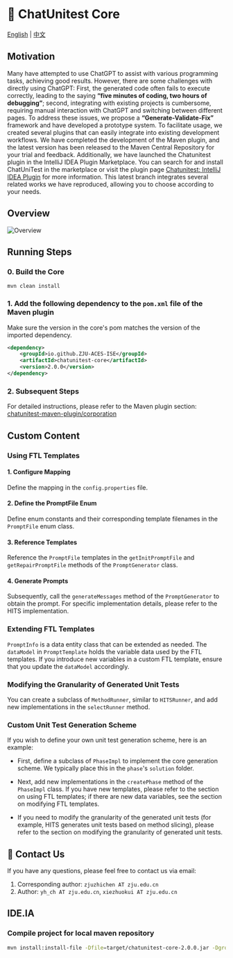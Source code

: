 # :mega: ChatUnitest Core

[English](./README.md) | [中文](./Readme_zh.md)

## Motivation
Many have attempted to use ChatGPT to assist with various programming tasks, achieving good results. However, there are some challenges with directly using ChatGPT: First, the generated code often fails to execute correctly, leading to the saying **“five minutes of coding, two hours of debugging”**; second, integrating with existing projects is cumbersome, requiring manual interaction with ChatGPT and switching between different pages. To address these issues, we propose a **“Generate-Validate-Fix”** framework and have developed a prototype system. To facilitate usage, we created several plugins that can easily integrate into existing development workflows. We have completed the development of the Maven plugin, and the latest version has been released to the Maven Central Repository for your trial and feedback. Additionally, we have launched the Chatunitest plugin in the IntelliJ IDEA Plugin Marketplace. You can search for and install ChatUniTest in the marketplace or visit the plugin page [Chatunitest: IntelliJ IDEA Plugin](https://plugins.jetbrains.com/plugin/22522-chatunitest) for more information. This latest branch integrates several related works we have reproduced, allowing you to choose according to your needs.

## Overview

![Overview](docs/img/overview.jpg)

## Running Steps

### 0. Build the Core
```shell
mvn clean install
```

### 1. Add the following dependency to the `pom.xml` file of the Maven plugin
Make sure the version in the core's pom matches the version of the imported dependency.
```xml
<dependency>
    <groupId>io.github.ZJU-ACES-ISE</groupId>
    <artifactId>chatunitest-core</artifactId>
    <version>2.0.0</version>
</dependency>
```

### 2. Subsequent Steps
For detailed instructions, please refer to the Maven plugin section:
[chatunitest-maven-plugin/corporation](https://github.com/ZJU-ACES-ISE/chatunitest-maven-plugin/)

## Custom Content
### Using FTL Templates

#### 1. Configure Mapping
Define the mapping in the `config.properties` file.

#### 2. Define the PromptFile Enum
Define enum constants and their corresponding template filenames in the `PromptFile` enum class.

#### 3. Reference Templates
Reference the `PromptFile` templates in the `getInitPromptFile` and `getRepairPromptFile` methods of the `PromptGenerator` class.

#### 4. Generate Prompts
Subsequently, call the `generateMessages` method of the `PromptGenerator` to obtain the prompt. For specific implementation details, please refer to the HITS implementation.

### Extending FTL Templates
`PromptInfo` is a data entity class that can be extended as needed. The `dataModel` in `PromptTemplate` holds the variable data used by the FTL templates. If you introduce new variables in a custom FTL template, ensure that you update the `dataModel` accordingly.

### Modifying the Granularity of Generated Unit Tests
You can create a subclass of `MethodRunner`, similar to `HITSRunner`, and add new implementations in the `selectRunner` method.

### Custom Unit Test Generation Scheme
If you wish to define your own unit test generation scheme, here is an example:

- First, define a subclass of `PhaseImpl` to implement the core generation scheme. We typically place this in the `phase`'s `solution` folder.
  
- Next, add new implementations in the `createPhase` method of the `PhaseImpl` class. If you have new templates, please refer to the section on using FTL templates; if there are new data variables, see the section on modifying FTL templates.

- If you need to modify the granularity of the generated unit tests (for example, HITS generates unit tests based on method slicing), please refer to the section on modifying the granularity of generated unit tests.

## :email: Contact Us

If you have any questions, please feel free to contact us via email:

1. Corresponding author: `zjuzhichen AT zju.edu.cn`
2. Author: `yh_ch AT zju.edu.cn`, `xiezhuokui AT zju.edu.cn`


## IDE.IA

### Compile project for local maven repository

```bash
mvn install:install-file -Dfile=target/chatunitest-core-2.0.0.jar -DgroupId=io.github.ZJU-ACES-ISE -DartifactId=chatunitest-core -Dversion=2.0.0 -Dpackaging=jar
```
